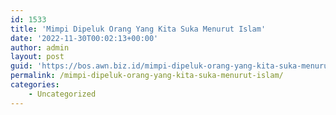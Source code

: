 ```yaml
---
id: 1533
title: 'Mimpi Dipeluk Orang Yang Kita Suka Menurut Islam'
date: '2022-11-30T00:02:13+00:00'
author: admin
layout: post
guid: 'https://bos.awn.biz.id/mimpi-dipeluk-orang-yang-kita-suka-menurut-islam/'
permalink: /mimpi-dipeluk-orang-yang-kita-suka-menurut-islam/
categories:
    - Uncategorized
---
```


